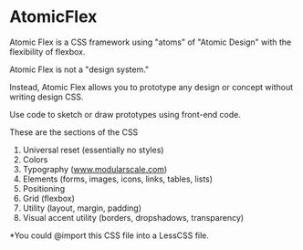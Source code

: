 # AtomicFlex
Atomic Flex is a CSS framework using "atoms" of "Atomic Design" with the flexibility of flexbox.

Atomic Flex is not a "design system."

Instead, Atomic Flex allows you to prototype any design or concept without writing design CSS.

Use code to sketch or draw prototypes using front-end code.

These are the sections of the CSS

1. Universal reset (essentially no styles)
2. Colors
3. Typography (www.modularscale.com)
3. Elements (forms, images, icons, links, tables, lists)
5. Positioning
6. Grid (flexbox)
7. Utility (layout, margin, padding)
8. Visual accent utility (borders, dropshadows, transparency)

*You could @import this CSS file into a LessCSS file.
